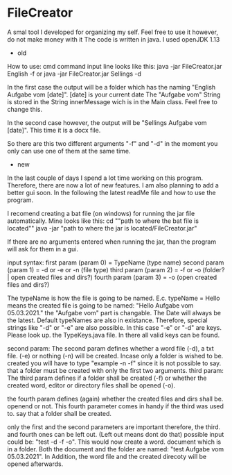 # FileCreator
A smal tool I developed for organizing my self. Feel free to use it however, do not make money with it
The code is written in java. I used openJDK 1.13 

- old

How to use: 
cmd command input line looks like this:
java -jar FileCreator.jar English -f
or 
java -jar FileCreator.jar Sellings -d

In the first case the output will be a folder which has the naming "English Aufgabe vom [date]". [date] is your current date
The "Aufgabe vom" String is stored in the String innerMessage wich is in the Main class. Feel free to change this. 

In the second case however, the output will be "Sellings Aufgabe vom [date]". This time it is a docx file. 

So there are this two different arguments "-f" and "-d" in the moment you only can use one of them at the same time. 

- new

In the last couple of days I spend a lot time working on this program. Therefore, there are now a lot of new features. I am also planning to add a better gui soon. In the following
the latest readMe file and how to use the program. 

I recomend creating a bat file (on windows) for running the jar file automatically. Mine looks like this:
cd ""path to where the bat file is located""
java -jar "path to where the jar is located/FileCreator.jar"

If there are no arguments entered when running the jar, than the program will ask for them in a gui.

input syntax:
first param (param 0) = TypeName (type name)
second param (param 1) = -d or -e or -n (file type)
third param (param 2) = -f or -o (folder? | open created files and dirs?)
fourth param (param 3) = -o (open created files and dirs?)
 
The typeName is how the file is going to be named. E.c. typeName = Hello
means the created file is going to be named: "Hello Aufgabe vom 05.03.2021."
the "Aufgabe vom" part is changable. The Date will always be the latest.
Default typeNames are also in existance. Therefore, special strings like "-d"
or "-e" are also possible. In this case "-e" or "-d" are keys. Please look up.
the TypeKeys.java file. In there all valid keys can be found.
 
second param: The second param defines whether a word file (-d), a txt file.
(-e) or nothing (-n) will be created. Incase only a folder is wished to be.
created you will have to type "example -n -f" since it is not possible to say.
that a folder must be created with only the first two arguments.
third param: The third param defines if a folder shall be created (-f) or
whether the created word, editor or directory files shall be opened (-o).
 
the fourth param defines (again) whether the created files and dirs shall be.
openend or not. This fourth parameter comes in handy if the third was used to.
say that a folder shall be created.

only the first and the second parameters are important therefore, the third.
and fourth ones can be left out. (Left out means dont do that)
possible input could be: "test -d -f -o". This would now create a word.
document which is in a folder. Both the document and the folder are named:
"test Aufgabe vom 05.03.2021". In Addition, the word file and the created
direcoty will be opened afterwards.


